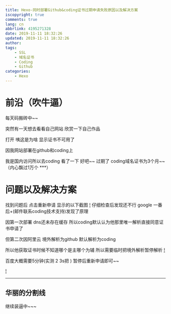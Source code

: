```yaml
---
title: Hexo-同时部署Github&coding证书过期申请失败原因以及解决方案
iscopyright: true
comments: true
lang: cn
abbrlink: 4195271328
date: 2019-11-11 18:32:26
updated: 2019-11-11 18:32:26
author:
tags:
	- SSL
	- 域名证书
	- Coding
	- Github
categories:
	- Hexo
---
```



# 前沿（吹牛逼）
每天码搬砖中~~

突然有一天想去看看自己网站 欣赏一下自己作品 

打开 咦这是为啥 显示证书不可用了

因我网站部署在github和coding上

我是国内访问所以去coding 看了一下 好吧~~ 过期了 coding域名证书为3个月~~（内心飘过1万个 ***）

# 问题以及解决方案

找到问题后 点击重新申请 显示的以下截图
[!](http://tdou-cc.tdouguo.com/hexo/coding_err.jpg)
仔细检查后发现还不行 google 一番后+(邮件联系coding技术支持)发现了原理

因第一次部署 dns还未存在缓存 所以coding默认认为他那里唯一解析直接同意证书申请了

但第二次因阿里云 境外解析为github  默认解析为coding


所以他获取证书时候不知道哪个是主哪个为辅 所以需要临时把境外解析暂停解析 
[!](http://tdou-cc.tdouguo.com/hexo/ali_config.jpg)

百度大概需要5分钟(实测 2 3s把 ) 暂停后重新申请即可~~

[!](http://tdou-cc.tdouguo.com/hexo/coding_ok.jpg)


---
华丽的分割线
---

继续装逼中~~~